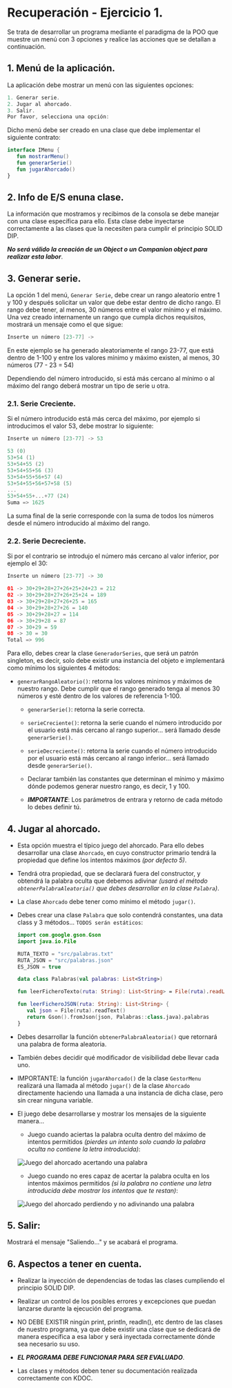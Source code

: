 # Recuperación - Ejercicio 1.

Se trata de desarrollar un programa mediante el paradigma de la POO que muestre un menú con 3 opciones y realice las acciones que se detallan a continuación.

## 1. Menú de la aplicación.

La aplicación debe mostrar un menú con las siguientes opciones:

```kotlin
1. Generar serie.
2. Jugar al ahorcado.
3. Salir.
Por favor, selecciona una opción: 
```

Dicho menú debe ser creado en una clase que debe implementar el siguiente contrato:

```kotlin
interface IMenu {
   fun mostrarMenu()
   fun generarSerie()
   fun jugarAhorcado() 
}
```
   
## 2. Info de E/S enuna clase.
   
La información que mostramos y recibimos de la consola se debe manejar con una clase específica para ello. Esta clase debe inyectarse correctamente a las clases que la necesiten para cumplir el principio SOLID DIP. 

***No será válido la creación de un Object o un Companion object para realizar esta labor***.
     
## 3. Generar serie.
       
La opción 1 del menú, ```Generar Serie```, debe crear un rango aleatorio entre 1 y 100 y después solicitar un valor que debe estar dentro de dicho rango. El rango debe tener, al menos, 30 números entre el valor mínimo y el máximo. 
Una vez creado internamente un rango que cumpla dichos requisitos, mostrará un mensaje como el que sigue:

```kotlin
Inserte un número [23-77] ->
```

En este ejemplo se ha generado aleatoriamente el rango 23-77, que está dentro de 1-100 y entre los valores mínimo y máximo existen, al menos, 30 números (77 - 23 = 54)

Dependiendo del número introducido, si está más cercano al mínimo o al máximo del rango deberá mostrar un tipo de serie u otra.

### 2.1. Serie Creciente.
      
Si el número introducido está más cerca del máximo, por ejemplo si introducimos el valor 53, debe mostrar lo siguiente:
      
```kotlin
Inserte un número [23-77] -> 53
```

```kotlin
53 (0)
53+54 (1)
53+54+55 (2)
53+54+55+56 (3)
53+54+55+56+57 (4)
53+54+55+56+57+58 (5)
...
53+54+55+...+77 (24)
Suma => 1625
```

La suma final de la serie corresponde con la suma de todos los números desde el número introducido al máximo del rango.

### 2.2. Serie Decreciente.

Si por el contrario se introdujo el número más cercano al valor inferior, por ejemplo el 30:

```kotlin
Inserte un número [23-77] -> 30
```

```kotlin
01 -> 30+29+28+27+26+25+24+23 = 212
02 -> 30+29+28+27+26+25+24 = 189
03 -> 30+29+28+27+26+25 = 165
04 -> 30+29+28+27+26 = 140
05 -> 30+29+28+27 = 114
06 -> 30+29+28 = 87
07 -> 30+29 = 59
08 -> 30 = 30
Total => 996
```
   
Para ello, debes crear la clase ```GeneradorSeries```, que será un patrón singleton, es decir, solo debe existir una instancia del objeto e implementará como mínimo los siguientes 4 métodos:
   
   - ```generarRangoAleatorio()```: retorna los valores minimos y máximos de nuestro rango. Debe cumplir que el rango generado tenga al menos 30 números y esté dentro de los valores de referencia 1-100.
	  
	 - ```generarSerie()```: retorna la serie correcta.
	  
	 - ```serieCreciente()```: retorna la serie cuando el número introducido por el usuario está más cercano al rango superior... será llamado desde ```generarSerie()```.
	  
	 - ```serieDecreciente()```: retorna la serie cuando el número introducido por el usuario está más cercano al rango inferior... será llamado desde ```generarSerie()```.
	  
	 - Declarar también las constantes que determinan el mínimo y máximo dónde podemos generar nuestro rango, es decir, 1 y 100.
	  
	 - ***IMPORTANTE***: Los parámetros de entrara y retorno de cada método lo debes definir tú.
   
## 4. Jugar al ahorcado.
   
* Esta opción muestra el típico juego del ahorcado. Para ello debes desarrollar una clase ```Ahorcado```, en cuyo constructor primario tendrá la propiedad que define los intentos máximos *(por defecto 5)*. 
   
* Tendrá otra propiedad, que se declarará fuera del constructor, y obtendrá la palabra oculta que debemos adivinar *(usará el método ```obtenerPalabraAleatoria()``` que debes desarrollar en la clase ```Palabra```)*.
   
* La clase ```Ahorcado``` debe tener como mínimo el método ```jugar()```.
   
* Debes crear una clase ```Palabra``` que solo contendrá constantes, una data class y 3 métodos... ```TODOS serán estáticos```:

   ```kotlin
   import com.google.gson.Gson
   import java.io.File
   
   RUTA_TEXTO = "src/palabras.txt"
   RUTA_JSON = "src/palabras.json"
   ES_JSON = true
   
   data class Palabras(val palabras: List<String>)
   
   fun leerFicheroTexto(ruta: String): List<String> = File(ruta).readLines()

   fun leerFicheroJSON(ruta: String): List<String> {
      val json = File(ruta).readText()
      return Gson().fromJson(json, Palabras::class.java).palabras
   }
   ```
   
* Debes desarrollar la función ```obtenerPalabraAleatoria()``` que retornará una palabra de forma aleatoria.
   
* También debes decidir qué modificador de visibilidad debe llevar cada uno.
   
* IMPORTANTE: la función ```jugarAhorcado()``` de la clase ```GestorMenu``` realizará una llamada al método ```jugar()``` de la clase ```Ahorcado``` directamente haciendo una llamada a una instancia de dicha clase, pero sin crear ninguna variable.

* El juego debe desarrollarse y mostrar los mensajes de la siguiente manera...

   - Juego cuando aciertas la palabra oculta dentro del máximo de intentos permitidos *(pierdes un intento solo cuando la palabra oculta no contiene la letra introducida)*:

   ![Juego del ahorcado acertando una palabra](juegoAhorcadoGana.jpg)

  - Juego cuando no eres capaz de acertar la palabra oculta en los intentos máximos permitidos *(si la palabra no contiene una letra introducida debe mostrar los intentos que te restan)*:

   ![Juego del ahorcado perdiendo y no adivinando una palabra](juegoAhorcadoPerdiendo.jpg)
   
## 5. Salir:
   
Mostrará el mensaje "Saliendo..." y se acabará el programa.

## 6. Aspectos a tener en cuenta.

* Realizar la inyección de dependencias de todas las clases cumpliendo el principio SOLID DIP.
   
* Realizar un control de los posibles errores y excepciones que puedan lanzarse durante la ejecución del programa.

* NO DEBE EXISTIR ningún print, println, readln(), etc dentro de las clases de nuestro programa, ya que debe existir una clase que se dedicará de manera específica a esa labor y será inyectada correctamente dónde sea necesario su uso.

* ***EL PROGRAMA DEBE FUNCIONAR PARA SER EVALUADO***.

* Las clases y métodos deben tener su documentación realizada correctamente con KDOC.

